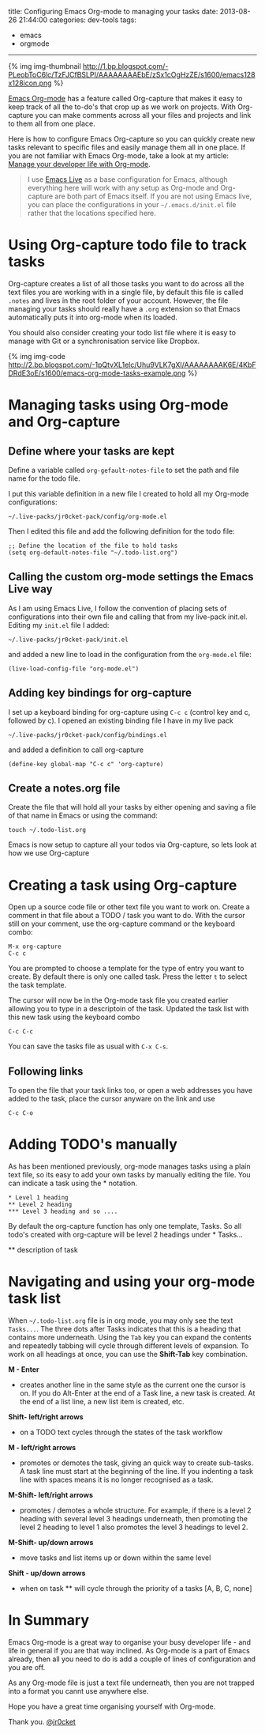 title: Configuring Emacs Org-mode to managing your tasks
date: 2013-08-26 21:44:00
categories: dev-tools
tags: 
- emacs
- orgmode
---

{% img img-thumbnail http://1.bp.blogspot.com/-PLeobToC6lc/TzFJCfBSLPI/AAAAAAAAEbE/zSx1cOgHzZE/s1600/emacs128x128icon.png %} 

[Emacs Org-mode](http://blog.jr0cket.co.uk/2013/08/manage-dev-life-with-emacs-org-mode.html) has a feature called Org-capture that makes it easy to keep track of all the to-do's that crop up as we work on projects.  With Org-capture you can make comments across all your files and projects and link to them all from one place. 

Here is how to configure Emacs Org-capture so you can quickly create new tasks relevant to specific files and easily manage them all in one place.  If you are not familiar with Emacs Org-mode, take a look at my article: [Manage your developer life with Org-mode](http://blog.jr0cket.co.uk/2013/08/manage-dev-life-with-emacs-org-mode.html).

<!-- more -->

> I use [Emacs Live](http://overtone.github.io/emacs-live/) as a base configuration for Emacs, although everything here will work with any setup as Org-mode and Org-capture are both part of Emacs itself.  If you are not using Emacs live, you can place the configurations in your `~/.emacs.d/init.el` file rather that the locations specified here.

# Using Org-capture todo file to track tasks

Org-capture creates a list of all those tasks you want to do across all the text files you are working with in a single file, by default this file is called `.notes` and lives in the root folder of your account.  However, the file managing your tasks should really have a `.org` extension so that Emacs automatically puts it into org-mode when its loaded. 

You should also consider creating your todo list file where it is easy to manage with Git or a synchronisation service like Dropbox.

{% img img-code http://2.bp.blogspot.com/-1pQtvXL1elc/Uhu9VLK7gXI/AAAAAAAAK6E/4KbFDRdE3oE/s1600/emacs-org-mode-tasks-example.png %}

# Managing tasks using Org-mode and Org-capture

## Define where your tasks are kept

Define a variable called `org-gefault-notes-file` to set the path and file name for the todo file.

I put this variable definition in a new file I created to hold all my Org-mode configurations:

    ~/.live-packs/jr0cket-pack/config/org-mode.el

Then I edited this file and add the following definition for the todo file:

    ;; Define the location of the file to hold tasks
    (setq org-default-notes-file "~/.todo-list.org")

## Calling the custom org-mode settings the Emacs Live way

As I am using Emacs Live, I follow the convention of placing sets of configurations into their own file and calling that from my live-pack init.el.  Editing my `init.el` file I added:

    ~/.live-packs/jr0cket-pack/init.el

and added a new line to load in the configuration from the `org-mode.el` file:

    (live-load-config-file "org-mode.el")

## Adding key bindings for org-capture

I set up a keyboard binding for org-capture using `C-c c` (control key and c, followed by c).  I opened an existing binding file I have in my live pack

    ~/.live-packs/jr0cket-pack/config/bindings.el

and added a definition to call org-capture

    (define-key global-map "C-c c" 'org-capture)

## Create a notes.org file

Create the file that will hold all your tasks by either opening and saving a file of that name in Emacs or using the command:

    touch ~/.todo-list.org

Emacs is now setup to capture all your todos via Org-capture, so lets look at how we use Org-capture

# Creating a task using Org-capture

Open up a source code file or other text file you want to work on.  Create a comment in that file about a TODO / task you want to do.  With the cursor still on your comment, use the org-capture command or the keyboard combo:

    M-x org-capture
    C-c c

You are prompted to choose a template for the type of entry you want to create.  By default there is only one called task.  Press the letter `t` to select the task template.

The cursor will now be in the Org-mode task file you created earlier allowing you to type in a descriptoin of the task.  Updated the task list with this new task using the keyboard combo

    C-c C-c

You can save the tasks file as usual with `C-x C-s`.

## Following links

To open the file that your task links too, or open a web addresses you have added to the task, place the cursor anyware on the link and use

    C-c C-o

# Adding TODO's manually

As has been mentioned previously, org-mode manages tasks using a plain text file, so its easy to add your own tasks by manually editing the file.  You can indicate a task using the * notation.

```
* Level 1 heading
** Level 2 heading
*** Level 3 heading and so ....
```

By default the org-capture function has only one template, Tasks.  So all todo's created with org-capture will be level 2 headings under * Tasks...

** description of task

# **Navigating and using your org-mode task list**

When `~/.todo-list.org` file is in org mode, you may only see the text `Tasks...`.  The three dots after Tasks indicates that this is a heading that contains more underneath.  Using the `Tab` key you can expand the contents and repeatedly tabbing will cycle through different levels of expansion.  To work on all headings at once, you can use the **Shift-Tab** key combination.

**M - Enter**
- creates another line in the same style as the current one the cursor is on.  If you do Alt-Enter at the end of a Task line, a new task is created.  At the end of a list line, a new list item is created, etc.

**Shift- left/right arrows**
- on a TODO text cycles through the states of the task workflow

**M - left/right arrows**
- promotes or demotes the task, giving an quick way to create sub-tasks.  A task line must start at the beginning of the line.  If you indenting a task line with spaces means it is no longer recognised as a task.

**M-Shift- left/right arrows**
- promotes / demotes a whole structure.  For example, if there is a level 2 heading with several level 3 headings underneath, then promoting the level 2 heading to level 1 also promotes the level 3 headings to level 2.

**M-Shift- up/down arrows**
- move tasks and list items up or down within the same level

**Shift - up/down arrows**
- when on task ** will cycle through the priority of a tasks [A, B, C, none]

# In Summary

Emacs Org-mode is a great way to organise your busy developer life - and life in general if you are that way inclined.  As Org-mode is a part of Emacs already, then all you need to do is add a couple of lines of configuration and you are off.

As any Org-mode file is just a text file underneath, then you are not trapped into a format you cannt use anywhere else.

Hope you have a great time organising yourself with Org-mode.

Thank you.
[@jr0cket](https://twitter.com/jr0cket)
